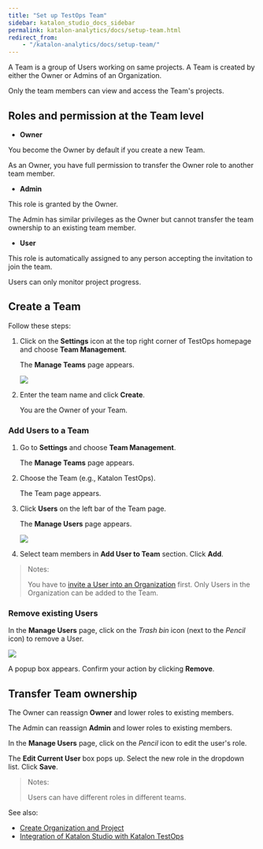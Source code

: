 ```yaml
---
title: "Set up TestOps Team"
sidebar: katalon_studio_docs_sidebar
permalink: katalon-analytics/docs/setup-team.html
redirect_from:
    - "/katalon-analytics/docs/setup-team/"
---
```


A Team is a group of Users working on same projects. A Team is created by either the Owner or Admins of an Organization.

Only the team members can view and access the Team's projects.

## Roles and permission at the Team level

* **Owner**

You become the Owner by default if you create a new Team.

As an Owner, you have full permission to transfer the Owner role to another team member.

* **Admin**

This role is granted by the Owner.

The Admin has similar privileges as the Owner but cannot transfer the team ownership to an existing team member.

* **User**

This role is automatically assigned to any person accepting the invitation to join the team.

Users can only monitor project progress.

## Create a Team

Follow these steps:

1. Click on the **Settings** icon at the top right corner of TestOps homepage and choose **Team Management**.

    The **Manage Teams** page appears.

    <img src="https://github.com/katalon-studio/docs-images/raw/master/katalon-analytics/docs/testops-revamp-june-setup-team/kt-june-create-team-2.png" width="" height="">
2. Enter the team name and click **Create**.

    You are the Owner of your Team.

### Add Users to a Team

1. Go to **Settings** and choose **Team Management**.

    The **Manage Teams** page appears.


2. Choose the Team (e.g., Katalon TestOps).
    
    The Team page appears.

3. Click **Users** on the left bar of the Team page.

    The **Manage Users** page appears.

    <img src="https://github.com/katalon-studio/docs-images/raw/master/katalon-analytics/docs/testops-revamp-june-setup-team/kt-june-create-team-3.png" width="" height="">

4. Select team members in **Add User to Team** section. Click **Add**.

> Notes:
>
> You have to [invite a User into an Organization](https://docs.katalon.com/katalon-analytics/docs/kt_invite_user_org.html) first. Only Users in the Organization can be added to the Team.

### Remove existing Users

In the **Manage Users** page, click on the *Trash bin* icon (next to the *Pencil* icon) to remove a User.

<img src="https://github.com/katalon-studio/docs-images/raw/master/katalon-analytics/docs/testops-revamp-june-setup-team/kt-june-create-team-4.png" width="" height="">

A popup box appears. Confirm your action by clicking **Remove**.

## Transfer Team ownership

The Owner can reassign **Owner** and lower roles to existing members.

The Admin can reassign **Admin** and lower roles to existing members.

In the **Manage Users** page, click on the *Pencil* icon to edit the user's role.

The **Edit Current User** box pops up. Select the new role in the dropdown list. Click **Save**.

> Notes:
>
> Users can have different roles in different teams.

See also:

* [Create Organization and Project](https://docs.katalon.com/katalon-analytics/docs/kt-create-org.html)
* [Integration of Katalon Studio with Katalon TestOps](https://docs.katalon.com/katalon-studio/docs/katalon-analytics-beta-integration.html)
